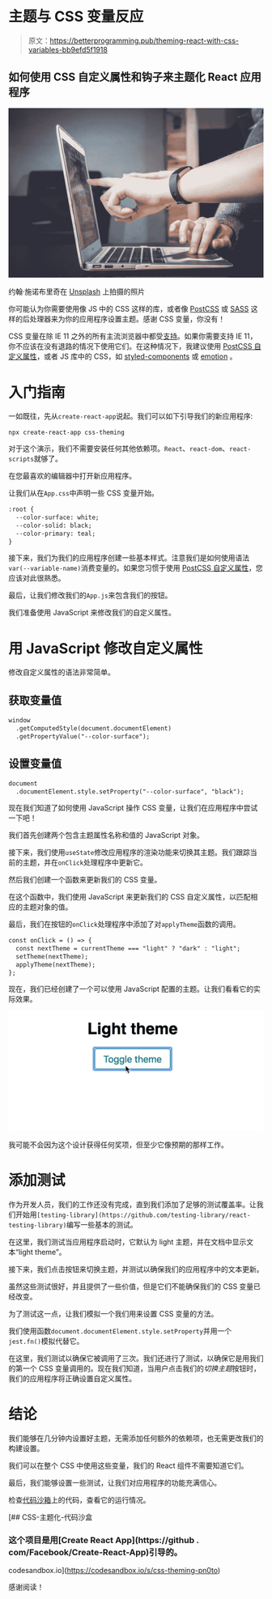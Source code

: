 # 主题与 CSS 变量反应

> 原文：<https://betterprogramming.pub/theming-react-with-css-variables-bb9efd5f1918>

## 如何使用 CSS 自定义属性和钩子来主题化 React 应用程序

![](img/58a9ee5d1da5d61ea2d312dcc910eeef.png)

约翰·施诺布里奇在 [Unsplash](https://unsplash.com/search/photos/computer?utm_source=unsplash&utm_medium=referral&utm_content=creditCopyText) 上拍摄的照片

你可能认为你需要使用像 JS 中的 CSS 这样的库，或者像 [PostCSS](https://postcss.org/) 或 [SASS](https://sass-lang.com/) 这样的后处理器来为你的应用程序设置主题。感谢 CSS 变量，你没有！

CSS 变量在除 IE 11 之外的所有主流浏览器中都受[支持](https://caniuse.com/css-variables)。如果你需要支持 IE 11，你不应该在没有退路的情况下使用它们。在这种情况下，我建议使用 [PostCSS 自定义属性](https://github.com/postcss/postcss-custom-properties)，或者 JS 库中的 CSS，如 [styled-components](https://www.styled-components.com/) 或 [emotion](http://emotion.sh) 。

# 入门指南

一如既往，先从`create-react-app`说起。我们可以如下引导我们的新应用程序:

```
npx create-react-app css-theming
```

对于这个演示，我们不需要安装任何其他依赖项。`React`、`react-dom`、`react-scripts`就够了。

在您最喜欢的编辑器中打开新应用程序。

让我们从在`App.css`中声明一些 CSS 变量开始。

```
:root {
  --color-surface: white;
  --color-solid: black;
  --color-primary: teal;
}
```

接下来，我们为我们的应用程序创建一些基本样式。注意我们是如何使用语法`var(--variable-name)`消费变量的。如果您习惯于使用 [PostCSS 自定义属性](https://github.com/postcss/postcss-custom-properties)，您应该对此很熟悉。

最后，让我们修改我们的`App.js`来包含我们的按钮。

我们准备使用 JavaScript 来修改我们的自定义属性。

# 用 JavaScript 修改自定义属性

修改自定义属性的语法非常简单。

## 获取变量值

```
window
  .getComputedStyle(document.documentElement)
  .getPropertyValue("--color-surface");
```

## 设置变量值

```
document
  .documentElement.style.setProperty("--color-surface", "black");
```

现在我们知道了如何使用 JavaScript 操作 CSS 变量，让我们在应用程序中尝试一下吧！

我们首先创建两个包含主题属性名称和值的 JavaScript 对象。

接下来，我们使用`useState`修改应用程序的渲染功能来切换其主题。我们跟踪当前的主题，并在`onClick`处理程序中更新它。

然后我们创建一个函数来更新我们的 CSS 变量。

在这个函数中，我们使用 JavaScript 来更新我们的 CSS 自定义属性，以匹配相应的主题对象的值。

最后，我们在按钮的`onClick`处理程序中添加了对`applyTheme`函数的调用。

```
const onClick = () => {
  const nextTheme = currentTheme === "light" ? "dark" : "light";
  setTheme(nextTheme);
  applyTheme(nextTheme);
};
```

现在，我们已经创建了一个可以使用 JavaScript 配置的主题。让我们看看它的实际效果。

![](img/1cf078998d60e02d9c209cd7f2e0409b.png)

我可能不会因为这个设计获得任何奖项，但至少它像预期的那样工作。

# 添加测试

作为开发人员，我们的工作还没有完成，直到我们添加了足够的测试覆盖率。让我们开始用`[testing-library](https://github.com/testing-library/react-testing-library)`编写一些基本的测试。

在这里，我们测试当应用程序启动时，它默认为 light 主题，并在文档中显示文本“light theme”。

接下来，我们点击按钮来切换主题，并测试以确保我们的应用程序中的文本更新。

虽然这些测试很好，并且提供了一些价值，但是它们不能确保我们的 CSS 变量已经改变。

为了测试这一点，让我们模拟一个我们用来设置 CSS 变量的方法。

我们使用函数`document.documentElement.style.setProperty`并用一个`jest.fn()`模拟代替它。

在这里，我们测试以确保它被调用了三次。我们还进行了测试，以确保它是用我们的第一个 CSS 变量调用的。现在我们知道，当用户点击我们的*切换主题*按钮时，我们的应用程序将正确设置自定义属性。

# 结论

我们能够在几分钟内设置好主题，无需添加任何额外的依赖项，也无需更改我们的构建设置。

我们可以在整个 CSS 中使用这些变量，我们的 React 组件不需要知道它们。

最后，我们能够设置一些测试，让我们对应用程序的功能充满信心。

检查[代码沙箱](https://codesandbox.io/s/css-theming-pn0to)上的代码，查看它的运行情况。

[](https://codesandbox.io/s/css-theming-pn0to) [## CSS-主题化-代码沙盒

### 这个项目是用[Create React App](https://github . com/Facebook/Create-React-App)引导的。

codesandbox.io](https://codesandbox.io/s/css-theming-pn0to) 

感谢阅读！